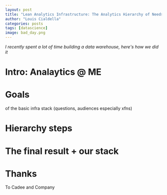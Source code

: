 ```yaml
---
layout: post
title: "Lean Analytics Infrastructure: The Analytics Hierarchy of Needs"
author: "Louis Cialdella"
categories: posts
tags: [datascience]
image: bad_day.png
---
```


*I recently spent a lot of time building a data warehouse, here's how we did it*

# Intro: Analaytics @ ME

# Goals

of the basic infra stack (questions, audiences especially xfns)

# Hierarchy steps

# The final result + our stack

# Thanks

To Cadee and Company

